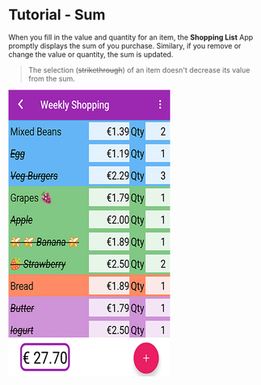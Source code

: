 # Tutorial - Sum

When you fill in the value and quantity for an item, the **Shopping List** App promptly displays the sum of you purchase. Similary, if you remove or change the value or quantity, the sum is updated.

> The selection (~~strikethrough~~) of an item doesn't decrease its value from the sum.

![](/images/sum_02.jpg)
